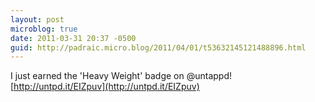 ```yaml
---
layout: post
microblog: true
date: 2011-03-31 20:37 -0500
guid: http://padraic.micro.blog/2011/04/01/t53632145121488896.html
---
```

I just earned the 'Heavy Weight' badge on @untappd! [http://untpd.it/EIZpuv](http://untpd.it/EIZpuv)
